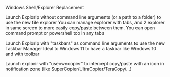 Windows Shell/Explorer Replacement


Launch Explorip without command line arguments (or a path to a folder) to use the new file explorer
You can manage explorer with tabs, and 2 explorer in same screen to more easily copy/paste between them.
You can open command prompt or powershell too in any tabs

Launch Explorip with "taskbars" as command line arguments to use the new Taskbar Manager
Ideal to Windows 11 to have a taskbar like Windows 10 and with toolbar

Launch explorir with "useowncopier" to intercept copy/paste with an icon in notification zone (like SuperCopier/UltraCopier/TeraCopy/...)
